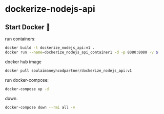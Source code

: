 # dockerize-nodejs-api

## Start Docker 🐳

run containers:

```sh
docker build -t dockerize_nodejs_api:v1 .
docker run --name=dockerize_nodejs_api_container1 -d -p 8080:8080 -v $(pwd)/app:/var/www/html -v $(pwd)/app/node_modules:/var/www/html/node_modules dockerize_nodejs_api:v1
```

docker hub image
```sh
docker pull soulaimaneyhcodpartner/dockerize_nodejs_api:v1
```

run docker-compose:

```sh
docker-compose up -d
```

down:

```sh
docker-compose down --rmi all -v
```
